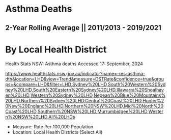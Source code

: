 # Asthma Deaths
## 2-Year Rolling Average || 2011/2013 - 2019/2021
# By Local Health District

Health Stats NSW: Asthma deaths
Accessed 17: September, 2024

https://www.healthstats.nsw.gov.au/indicator?name=-res-asthma-dth&location=LHD&view=Trend&measure=DSTRate&confidence=true&groups=&compare=LHD&filter=LHD,Sydney%20LHD,South%20Western%20Sydney%20LHD,South%20Eastern%20Sydney%20LHD,Illawarra%20Shoalhaven%20LHD,Western%20Sydney%20LHD,Nepean%20Blue%20Mountains%20LHD,Northern%20Sydney%20LHD,Central%20Coast%20LHD,Hunter%20New%20England%20LHD,Northern%20NSW%20LHD,Mid%20North%20Coast%20LHD,Southern%20NSW%20LHD,Murrumbidgee%20LHD,Western%20NSW%20LHD,All%20LHDs

- Measure: Rate Per 100,000 Population
- Location: Local Health Districts (Select All)